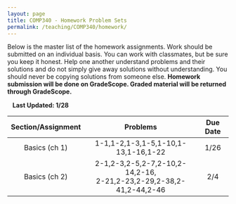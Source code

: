 ```yaml
---
layout: page
title: COMP340 - Homework Problem Sets
permalink: /teaching/COMP340/homework/
---
```


Below is the master list of the homework assignments. Work should be submitted
on an individual basis. You can work with classmates, but be sure you keep it honest. Help one another
understand problems and their solutions and do not simply give away solutions
without understanding. You should never be copying solutions from someone else. **Homework submission will be done on GradeScope. Graded material will be returned through GradeScope.**

&nbsp;&nbsp;&nbsp;**Last Updated: 1/28**

| Section/Assignment | | Problems | | Due Date |
|:----: | :----: | :----: | :----: | :----: |
| Basics (ch 1)| | 1-1,1-2,1-3,1-5,1-10,1-13,1-16,1-22  | |  1/26   |
| Basics (ch 2)| | 2-1,2-3,2-5,2-7,2-10,2-14,2-16,<br>2-21,2-23,2-29,2-38,2-41,2-44,2-46  | |  2/4 |
